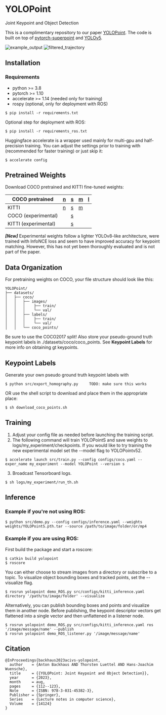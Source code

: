 # YOLOPoint
Joint Keypoint and Object Detection

This is a complimentary repository to our paper [YOLOPoint](https://arxiv.org/abs/2402.03989).
The code is built on top of [pytorch-superpoint](https://github.com/eric-yyjau/pytorch-superpoint) and [YOLOv5](https://github.com/ultralytics/yolov5).

![example_output](figures/example.gif)
![filtered_trajectory](figures/filter_points.gif "Removing keypoints on dynamic objects leads to a better trajectory estimation.")

## Installation
### Requirements
- python >= 3.8
- pytorch >= 1.10
- accelerate >= 1.14 (needed only for training)
- rospy (optional, only for deployment with ROS)

```
$ pip install -r requirements.txt
```
Optional step for deployment with ROS:
```
$ pip install -r requirements_ros.txt
```
Huggingface accelerate is a wrapper used mainly for multi-gpu and half-precision training.
You can adjust the settings prior to training with (recommended for faster training) or just skip it:
```
$ accelerate config
```

## Pretrained Weights
Download COCO pretrained and KITTI fine-tuned weights:

| COCO pretrained      | [n](https://huggingface.co/antopost/YOLOPoint/resolve/main/YOLOPointN.pth.tar?download=true)     | [s](https://huggingface.co/antopost/YOLOPoint/resolve/main/YOLOPointS.pth.tar?download=true)          | [m](https://huggingface.co/antopost/YOLOPoint/resolve/main/YOLOPointM.pth.tar?download=true) | [l](https://huggingface.co/antopost/YOLOPoint/resolve/main/YOLOPointL.pth.tar?download=true) |
|----------------------|--------------------------------------------------------------------------------------------------|-------------------------------------------------------------------------------------------------------|---|---|
| KITTI                | [n](https://huggingface.co/antopost/YOLOPoint/resolve/main/YOLOPointN_kitti.pth.tar?download=true) | [s](https://huggingface.co/antopost/YOLOPoint/resolve/main/YOLOPointS_kitti.pth.tar?download=true)    | [m](https://huggingface.co/antopost/YOLOPoint/resolve/main/YOLOPointM_kitti.pth.tar?download=true) |   |
| COCO (experimental)  |                                                                                                  | [s](https://huggingface.co/antopost/YOLOPoint/resolve/main/YOLOPointSv52.pth.tar?download=true)      |   |   |
| KITTI (experimental) |                                                                                                  | [s](https://huggingface.co/antopost/YOLOPoint/resolve/main/YOLOPointSv52_kitti.pth.tar?download=true) |   |   |


**_[New]_**
Experimental weights follow a lighter YOLOv8-like architecture, were trained with InfoNCE loss and seem to have improved accuracy for keypoint matching.
However, this has not yet been thoroughly evaluated and is not part of the paper.

## Data Organization
For pretraining weights on COCO, your file structure should look like this:
```
YOLOPoint/
├── datasets/
│   ├── coco/
│   │   ├── images/
│   │   │    ├── train/
│   │   │    └── val/
│   │   ├── labels/
│   │   │    ├── train/
│   │   │    └── val/
│   │   └── coco_points/
```
Be sure to use the COCO2017 split!
Also store your pseudo-ground truth keypoint labels in ./datasets/coco/coco_points.
See **Keypoint Labels** for more info on obtaining gt keypoints.

## Keypoint Labels
Generate your own pseudo ground truth keypoint labels with
```
$ python src/export_homography.py     TODO: make sure this works
```
OR use the shell script to download and place them in the appropriate place:
```
$ sh download_coco_points.sh
```
## Training
1. Adjust your config file as needed before launching the training script.
2. The following command will train YOLOPointS and save weights to logs/my_experiment/checkpoints.
If you would like to try training the new experimental model set the --model flag to YOLOPointv52.
```
$ accelerate launch src/train.py --config configs/coco.yaml --exper_name my_experiment --model YOLOPoint --version s
```
3. Broadcast Tensorboard logs.
```
$ sh logs/my_experiment/run_th.sh
```

## Inference
### Example if you're not using ROS:
```
$ python src/demo.py --config configs/inference.yaml --weights weights/YOLOPointS.pth.tar --source /path/to/image/folder/or/mp4
```

### Example if you are using ROS:
First build the package and start a roscore:
```
$ catkin build yolopoint
$ roscore
```
You can either choose to stream images from a directory or subscribe to a topic.
To visualize object bounding boxes and tracked points, set the --visualize flag.
```
$ rosrun yolopoint demo_ROS.py src/configs/kitti_inference.yaml directory '/path/to/image/folder' --visualize
```
Alternatively, you can publish bounding boxes and points and visualize them in another node.
Before publishing, the keypoint descriptor vectors get flattened into a single vector and then unflattened in a listener node.
```
$ rosrun yolopoint demo_ROS.py src/configs/kitti_inference.yaml ros '/image/message/name' --publish
$ rosrun yolopoint demo_ROS_listener.py '/image/message/name'
```

## Citation
```
@InProceedings{backhaus2023acivs-yolopoint,
  author    = {Anton Backhaus AND Thorsten Luettel AND Hans-Joachim Wuensche},
  title     = {{YOLOPoint: Joint Keypoint and Object Detection}},
  year      = {2023},
  month     = aug,
  pages     = {112--123},
  Note      = {ISBN: 978-3-031-45382-3},
  Publisher = {Springer},
  Series    = {Lecture notes in computer science},
  Volume    = {14124}
}
```
